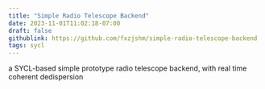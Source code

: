 ```yaml
---
title: "Simple Radio Telescope Backend"
date: 2023-11-01T11:02:18-07:00
draft: false
githublink: https://github.com/fxzjshm/simple-radio-telescope-backend
tags: sycl 
---
```


 a SYCL-based simple prototype radio telescope backend, with real time coherent dedispersion 
